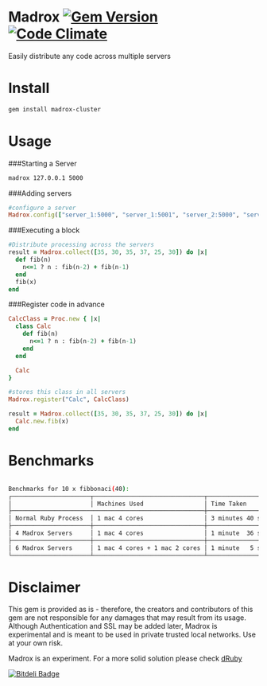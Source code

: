 Madrox [![Gem Version](https://badge.fury.io/rb/madrox-cluster.png)](http://badge.fury.io/rb/madrox-cluster) [![Code Climate](https://codeclimate.com/github/iurimatias/madrox-cluster.png)](https://codeclimate.com/github/iurimatias/madrox-cluster)
======

Easily distribute any code across multiple servers

Install
=======

```Bash
gem install madrox-cluster
```

Usage
=====

###Starting a Server

```Bash
madrox 127.0.0.1 5000
```

###Adding servers

```Ruby
#configure a server
Madrox.config(["server_1:5000", "server_1:5001", "server_2:5000", "server_2:5001"])
```

###Executing a block


```Ruby
#Distribute processing across the servers
result = Madrox.collect([35, 30, 35, 37, 25, 30]) do |x|
  def fib(n)
    n<=1 ? n : fib(n-2) + fib(n-1)
  end
  fib(x)
end
```

###Register code in advance

```Ruby
CalcClass = Proc.new { |x|
  class Calc
    def fib(n)
      n<=1 ? n : fib(n-2) + fib(n-1)
    end
  end

  Calc
}

#stores this class in all servers
Madrox.register("Calc", CalcClass)

result = Madrox.collect([35, 30, 35, 37, 25, 30]) do |x|
  Calc.new.fib(x)
end
```

Benchmarks
=====

```bash

Benchmarks for 10 x fibbonaci(40):
┌──────────────────────┬───────────────────────────────┬─────────────────────┐
│                      │ Machines Used                 │ Time Taken          │
├──────────────────────────────────────────────────────┼─────────────────────┤
│ Normal Ruby Process  │ 1 mac 4 cores                 │ 3 minutes 40 secs   │
├──────────────────────┼───────────────────────────────┼─────────────────────┤
│ 4 Madrox Servers     │ 1 mac 4 cores                 │ 1 minute  36 secs   │
├──────────────────────┼───────────────────────────────┼─────────────────────┤
│ 6 Madrox Servers     │ 1 mac 4 cores + 1 mac 2 cores │ 1 minute   5 secs   │
└──────────────────────┴───────────────────────────────┴─────────────────────┘
```

Disclaimer
=====

This gem is provided as is - therefore, the creators and contributors of this gem are not responsible for any damages that may result from its usage. Although Authentication and SSL may be added later, Madrox is experimental and is meant to be used in private trusted local networks. Use at your own risk.

Madrox is an experiment. For a more solid solution please check [dRuby](http://www.ruby-doc.org/stdlib-1.9.3/libdoc/drb/rdoc/DRb.html)

[![Bitdeli Badge](https://d2weczhvl823v0.cloudfront.net/iurimatias/madrox-cluster/trend.png)](https://bitdeli.com/free "Bitdeli Badge")
